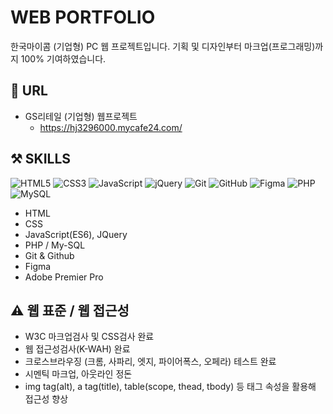 # WEB PORTFOLIO

한국마이콤 (기업형) PC 웹 프로젝트입니다.
기획 및 디자인부터 마크업(프로그래밍)까지 100% 기여하였습니다.

## 🔗 URL

* GS리테일 (기업형) 웹프로젝트
    + https://hj3296000.mycafe24.com/


## ⚒️ SKILLS
![HTML5](https://img.shields.io/badge/HTML5-E34F26?style=for-the-badge&logo=html5&logoColor=white)
![CSS3](https://img.shields.io/badge/CSS3-1572B6?style=for-the-badge&logo=css3&logoColor=white)
![JavaScript](https://img.shields.io/badge/JavaScript-F7DF1E?style=for-the-badge&logo=javascript&logoColor=black)
![jQuery](https://img.shields.io/badge/jQuery-0769AD?style=for-the-badge&logo=jquery&logoColor=white)
![Git](https://img.shields.io/badge/Git-F05032?style=for-the-badge&logo=git&logoColor=white)
![GitHub](https://img.shields.io/badge/GitHub-181717?style=for-the-badge&logo=github&logoColor=white)
![Figma](https://img.shields.io/badge/Figma-F24E1E?style=for-the-badge&logo=figma&logoColor=white)
![PHP](https://img.shields.io/badge/PHP-777BB4?style=for-the-badge&logo=php&logoColor=white)
![MySQL](https://img.shields.io/badge/MySQL-4479A1?style=for-the-badge&logo=mysql&logoColor=white)

- HTML
- CSS
- JavaScript(ES6), JQuery
- PHP / My-SQL
- Git & Github
- Figma
- Adobe Premier Pro

## ⚠️ 웹 표준 / 웹 접근성
- W3C 마크업검사 및 CSS검사 완료
- 웹 접근성검사(K-WAH) 완료
- 크로스브라우징 (크롬, 사파리, 엣지, 파이어폭스, 오페라) 테스트 완료
- 시멘틱 마크업, 아웃라인 정돈
- img tag(alt), a tag(title), table(scope, thead, tbody) 등 태그 속성을 활용해 접근성 향상



